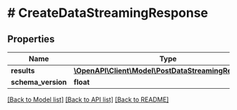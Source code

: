 # # CreateDataStreamingResponse

## Properties

Name | Type | Description | Notes
------------ | ------------- | ------------- | -------------
**results** | [**\OpenAPI\Client\Model\PostDataStreamingResponse[]**](PostDataStreamingResponse.md) |  | [optional]
**schema_version** | **float** |  | [optional]

[[Back to Model list]](../../README.md#models) [[Back to API list]](../../README.md#endpoints) [[Back to README]](../../README.md)

